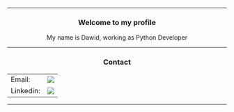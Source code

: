 <hr>
<h3 align="center">
    Welcome to my profile
</h3>
<div align="center">
<p align="center">My name is Dawid, working as Python Developer
</div>
<hr>

<h3 align="center">
    Contact
</h3>

<table align="center">
    <tr>
        <td>Email: </td>
        <td><a class="underline" href="mailto:dawid.zareba.dev@gmail.com"><img src="https://img.shields.io/badge/Mail:dawid.zareba.dev@gmail.com-D14836?style=for-the-badge&logo=gmail&logoColor=white"></a></td>
    </tr>
    <tr>
        <td>Linkedin: </td>
        <td><a href="https://www.linkedin.com/in/dawid-zar%C4%99ba-2b1b45211"/><img src="https://img.shields.io/badge/LinkedIn_Dawid_Zaręba-0077B5?style=for-the-badge&logo=linkedin&logoColor=white"></a></td>
    </tr>
</table>

<hr>

